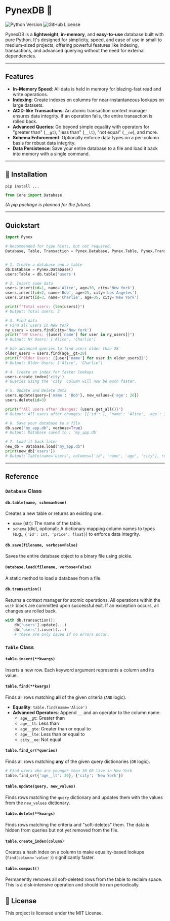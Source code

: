 # PynexDB 🚀

![Python Version](https://img.shields.io/badge/python-3.9+-blue.svg)
![GitHub License](https://img.shields.io/github/license/Exclavia/PynexDB)

PynexDB is a **lightweight**, **in-memory**, and **easy-to-use** database built with pure Python. It's designed for simplicity, speed, and ease of use in small to medium-sized projects, offering powerful features like indexing, transactions, and advanced querying without the need for external dependencies.

---

##  Features

* **In-Memory Speed**: All data is held in memory for blazing-fast read and write operations.
* **Indexing**: Create indexes on columns for near-instantaneous lookups on large datasets.
* **ACID-like Transactions**: An atomic transaction context manager ensures data integrity. If an operation fails, the entire transaction is rolled back.
* **Advanced Queries**: Go beyond simple equality with operators for "greater than" (`__gt`), "less than" (`__lt`), "not equal" (`__ne`), and more.
* **Schema Enforcement**: Optionally enforce data types on a per-column basis for robust data integrity.
* **Data Persistence**: Save your entire database to a file and load it back into memory with a single command.

---

## 💾 Installation

```
pip install ...
```

```python
from Core import Database
```

*(A pip package is planned for the future).*

---

## Quickstart


```python
import Pynex

# Recommended for type hints, but not required.
Database, Table, Transaction = Pynex.Database, Pynex.Table, Pynex.Transaction


# 1. Create a database and a table
db:Database = Pynex.Database()
users:Table = db.table('users')

# 2. Insert some data
users.insert(id=1, name='Alice', age=30, city='New York')
users.insert(id=2, name='Bob', age=25, city='Los Angeles')
users.insert(id=3, name='Charlie', age=35, city='New York')

print(f"Total users: {len(users)}")
# Output: Total users: 3

# 3. Find data
# Find all users in New York
ny_users = users.find(city='New York')
print(f"NY Users: {[user['name'] for user in ny_users]}")
# Output: NY Users: ['Alice', 'Charlie']

# Use advanced queries to find users older than 28
older_users = users.find(age__gt=28)
print(f"Older Users: {[user['name'] for user in older_users]}")
# Output: Older Users: ['Alice', 'Charlie']

# 4. Create an index for faster lookups
users.create_index('city')
# Queries using the 'city' column will now be much faster.

# 5. Update and Delete data
users.update(query={'name': 'Bob'}, new_values={'age': 26})
users.delete(id=3)

print(f"All users after changes: {users.get_all()}")
# Output: All users after changes: [{'id': 1, 'name': 'Alice', 'age': 30, 'city': 'New York'}, {'id': 2, 'name': 'Bob', 'age': 26, 'city': 'Los Angeles'}]

# 6. Save your database to a file
db.save("my_app.db", verbose=True)
# Output: Database saved to : 'my_app.db'

# 7. Load it back later
new_db = Database.load("my_app.db")
print(new_db['users'])
# Output: Table(name='users', columns=['id', 'name', 'age', 'city'], rows=2)
```

---

## Reference

### `Database` Class

#### `db.table(name, schema=None)`
Creates a new table or returns an existing one.
* `name` (str): The name of the table.
* `schema` (dict, optional): A dictionary mapping column names to types (e.g., `{'id': int, 'price': float}`) to enforce data integrity.

#### `db.save(filename, verbose=False)`
Saves the entire database object to a binary file using pickle.

#### `Database.load(filename, verbose=False)`
A static method to load a database from a file.

#### `db.transaction()`
Returns a context manager for atomic operations. All operations within the `with` block are committed upon successful exit. If an exception occurs, all changes are rolled back.

```python
with db.transaction():
    db['users'].update(...)
    db['users'].insert(...)
    # These are only saved if no errors occur.
```

### `Table` Class

#### `table.insert(**kwargs)`
Inserts a new row. Each keyword argument represents a column and its value.

#### `table.find(**kwargs)`
Finds all rows matching **all** of the given criteria (`AND` logic).
* **Equality**: `table.find(name='Alice')`
* **Advanced Operators**: Append `__` and an operator to the column name.
    * `age__gt`: Greater than
    * `age__lt`: Less than
    * `age__gte`: Greater than or equal to
    * `age__lte`: Less than or equal to
    * `city__ne`: Not equal

#### `table.find_or(*queries)`
Finds all rows matching **any** of the given query dictionaries (`OR` logic).
```python
# Find users who are younger than 30 OR live in New York
table.find_or({'age__lt': 30}, {'city': 'New York'})
```

#### `table.update(query, new_values)`
Finds rows matching the `query` dictionary and updates them with the values from the `new_values` dictionary.

#### `table.delete(**kwargs)`
Finds rows matching the criteria and "soft-deletes" them. The data is hidden from queries but not yet removed from the file.

#### `table.create_index(column)`
Creates a hash index on a column to make equality-based lookups (`find(column='value')`) significantly faster.

#### `table.compact()`
Permanently removes all soft-deleted rows from the table to reclaim space. This is a disk-intensive operation and should be run periodically.

## 📜 License

This project is licensed under the MIT License.
